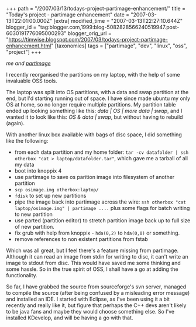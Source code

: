 +++
path = "/2007/03/13/todays-project-partimage-enhancement/"
title = "Today's project - partimage enhancement"
date = "2007-03-13T22:01:00.000Z"
[extra]
modified_time = "2007-03-13T22:27:10.644Z"
blogger_id = "tag:blogger.com,1999:blog-5082828566240519947.post-6030191776095000293"
blogger_orig_url = "https://timwise.blogspot.com/2007/03/todays-project-partimage-enhancement.html"
[taxonomies]
tags = ["partimage", "dev", "linux", "oss", "project"]
+++

*me and [partimage](http://www.partimage.org/)*

I recently reorganised the partitions on my laptop, with the help of some
invaluable OSS tools.

The laptop was split into OS partitions, with a data and swap partition at the
end, but I'd starting running out of space. I have since made ubuntu my only OS
at home, so no longer require multiple partitions.  My partition table ended up
looking something like this: *data | OS | more data | swap*, and I wanted it to
look like this: *OS & data | swap*, but without having to rebuild (again).

With another linux box available with bags of disc space, I did something like the following:

*   from each data partition and my home folder: `tar -cv datafolder | ssh
    otherbox "cat > laptop/datafolder.tar"`, which gave me a tarball of all my
    data
*   boot into knoppix 4
*   use partimage to save os parition image into filesystem of another
    partition
*   `scp osimage.img otherbox:laptop/`
*   `fdisk` to set up new partitions
*   pipe the image back into partimage across the wire: `ssh otherbox "cat
    laptop/osimage.img" | partimage ....` plus some flags for batch writing to
    new partition
*   use parted (partition editor) to stretch partition image back up to full
    size of new partition.
*   fix grub with help from knoppix - `hda(0,2)` to `hda(0,0)` or something.
*   remove references to non existent partitions from fstab

Which was all great, but I feel there's a feature missing from partimage.
Although it can read an image from stdin for writing to disc, it can't write an
image to stdout from disc. This would have saved me some thinking and some
hassle. So in the true spirit of OSS, I shall have a go at adding the
functionality.

So far, I have grabbed the source from sourceforge's svn server, managed to
compile the source (after being confused by a misleading error message) and
installed an IDE. I started with Eclipse, as I've been using it a bit recently
and really like it, but figure that perhaps the C++ devs aren't likely to be
java fans and maybe they would choose something else. So I've installed
KDevelop, and will be having a go with that.
